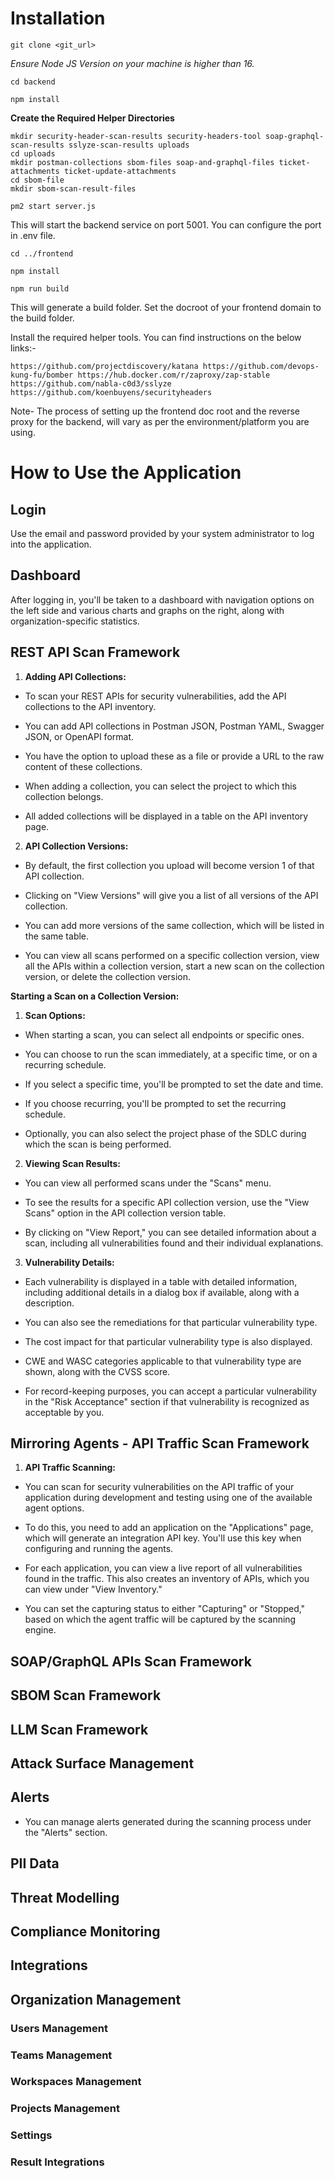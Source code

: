 # Installation

  

    git clone <git_url>  

*Ensure Node JS Version on your machine is higher than 16.*  

    cd backend

    npm install 
 

**Create the Required Helper Directories**

    mkdir security-header-scan-results security-headers-tool soap-graphql-scan-results sslyze-scan-results uploads
    cd uploads
    mkdir postman-collections sbom-files soap-and-graphql-files ticket-attachments ticket-update-attachments 
    cd sbom-file
    mkdir sbom-scan-result-files

    pm2 start server.js
  

This will start the backend service on port 5001. You can configure the port in .env file. 
  

    cd ../frontend

    npm install

    npm run build

  

This will generate a build folder. Set the docroot of your frontend domain to the build folder. 
  

Install the required helper tools. You can find instructions on the below links:-  
  
`
https://github.com/projectdiscovery/katana
https://github.com/devops-kung-fu/bomber
https://hub.docker.com/r/zaproxy/zap-stable
https://github.com/nabla-c0d3/sslyze
https://github.com/koenbuyens/securityheaders  
`

Note- The process of setting up the frontend doc root and the reverse proxy for the backend, will vary as per the environment/platform you are using.

  
  

# How to Use the Application

  

## Login

  

Use the email and password provided by your system administrator to log into the application.

  

## Dashboard

  

After logging in, you'll be taken to a dashboard with navigation options on the left side and various charts and graphs on the right, along with organization-specific statistics.

  

## REST API Scan Framework

  

1. **Adding API Collections:**

- To scan your REST APIs for security vulnerabilities, add the API collections to the API inventory.

- You can add API collections in Postman JSON, Postman YAML, Swagger JSON, or OpenAPI format.

- You have the option to upload these as a file or provide a URL to the raw content of these collections.

- When adding a collection, you can select the project to which this collection belongs.

- All added collections will be displayed in a table on the API inventory page.

  

2. **API Collection Versions:**

- By default, the first collection you upload will become version 1 of that API collection.

- Clicking on "View Versions" will give you a list of all versions of the API collection.

- You can add more versions of the same collection, which will be listed in the same table.

- You can view all scans performed on a specific collection version, view all the APIs within a collection version, start a new scan on the collection version, or delete the collection version.

  

**Starting a Scan on a Collection Version:**

  

1. **Scan Options:**

- When starting a scan, you can select all endpoints or specific ones.

- You can choose to run the scan immediately, at a specific time, or on a recurring schedule.

- If you select a specific time, you'll be prompted to set the date and time.

- If you choose recurring, you'll be prompted to set the recurring schedule.

- Optionally, you can also select the project phase of the SDLC during which the scan is being performed.

  

2. **Viewing Scan Results:**

- You can view all performed scans under the "Scans" menu.

- To see the results for a specific API collection version, use the "View Scans" option in the API collection version table.

- By clicking on "View Report," you can see detailed information about a scan, including all vulnerabilities found and their individual explanations.

  

3. **Vulnerability Details:**

- Each vulnerability is displayed in a table with detailed information, including additional details in a dialog box if available, along with a description.

- You can also see the remediations for that particular vulnerability type.

- The cost impact for that particular vulnerability type is also displayed.

- CWE and WASC categories applicable to that vulnerability type are shown, along with the CVSS score.

- For record-keeping purposes, you can accept a particular vulnerability in the "Risk Acceptance" section if that vulnerability is recognized as acceptable by you.

  

## Mirroring Agents - API Traffic Scan Framework

  

1. **API Traffic Scanning:**

- You can scan for security vulnerabilities on the API traffic of your application during development and testing using one of the available agent options.

- To do this, you need to add an application on the "Applications" page, which will generate an integration API key. You'll use this key when configuring and running the agents.

- For each application, you can view a live report of all vulnerabilities found in the traffic. This also creates an inventory of APIs, which you can view under "View Inventory."

- You can set the capturing status to either "Capturing" or "Stopped," based on which the agent traffic will be captured by the scanning engine.

  
  
  

## SOAP/GraphQL APIs Scan Framework

  
  

## SBOM Scan Framework

  
  
  

## LLM Scan Framework

  
  

## Attack Surface Management

  
  
  
  
  
  

## Alerts

  

- You can manage alerts generated during the scanning process under the "Alerts" section.

  
  

## PII Data

  
  

## Threat Modelling

  
  
  

## Compliance Monitoring

  
  

## Integrations

  
  

## Organization Management

  
  

### Users Management

  
  

### Teams Management

  
  

### Workspaces Management

  
  

### Projects Management

  
  

### Settings

  
  

### Result Integrations
